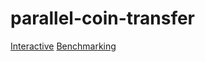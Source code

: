 # parallel-coin-transfer

[Interactive](https://github.com/arcology-network/parallel-coin-transfer/Simple-Coin-Transfer-Interactive.md)
[Benchmarking](https://github.com/arcology-network/parallel-coin-transfer/Simple-Coin-Transfer-Benchmark.md)